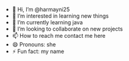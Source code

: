 - 👋 Hi, I’m @harmayni25
- 👀 I’m interested in learning new things
- 🌱 I’m currently learning java
- 💞️ I’m looking to collaborate on new projects
- 📫 How to reach me contact me here
- 😄 Pronouns: she
- ⚡ Fun fact: my name

<!---
harmayni25/harmayni25 is a ✨ special ✨ repository because its `README.md` (this file) appears on your GitHub profile.
You can click the Preview link to take a look at your changes.
--->
